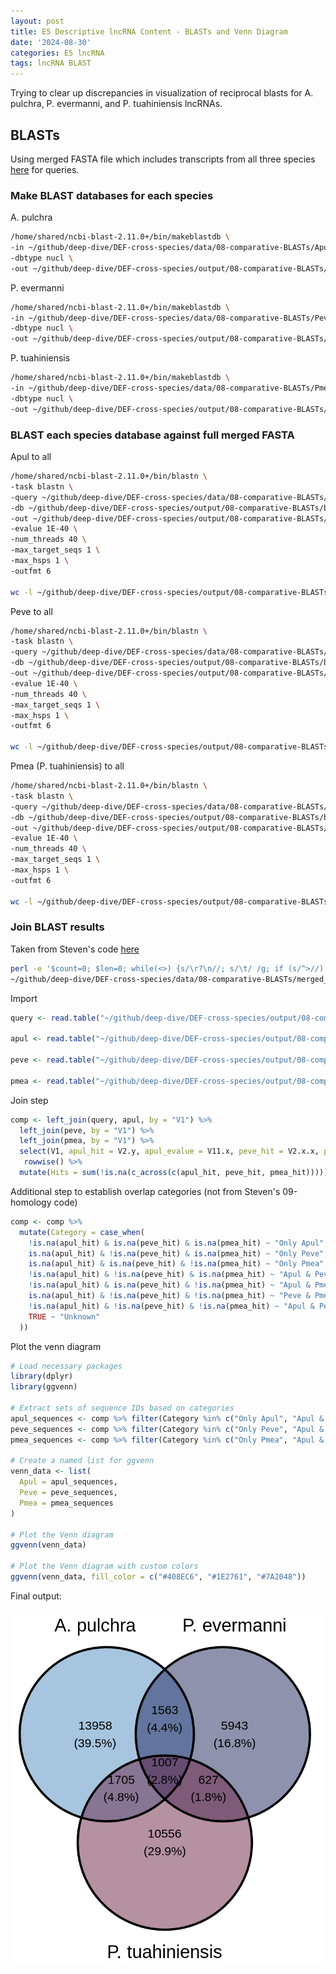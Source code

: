 ```yaml
---
layout: post
title: E5 Descriptive lncRNA Content - BLASTs and Venn Diagram
date: '2024-08-30'
categories: E5 lncRNA
tags: lncRNA BLAST
---
```


Trying to clear up discrepancies in visualization of reciprocal blasts for A. pulchra, P. evermanni, and P. tuahiniensis lncRNAs.

## BLASTs

Using merged FASTA file which includes transcripts from all three species [here](https://github.com/urol-e5/deep-dive/blob/main/DEF-cross-species/data/08-comparative-BLASTs/merged_lncRNAs.fasta) for queries.

### Make BLAST databases for each species

A. pulchra

``` bash
/home/shared/ncbi-blast-2.11.0+/bin/makeblastdb \
-in ~/github/deep-dive/DEF-cross-species/data/08-comparative-BLASTs/Apul_lncRNA.fasta \
-dbtype nucl \
-out ~/github/deep-dive/DEF-cross-species/output/08-comparative-BLASTs/blasts/Apul-db/Apul_lncRNA
```

P. evermanni

``` bash
/home/shared/ncbi-blast-2.11.0+/bin/makeblastdb \
-in ~/github/deep-dive/DEF-cross-species/data/08-comparative-BLASTs/Peve_lncRNA.fasta \
-dbtype nucl \
-out ~/github/deep-dive/DEF-cross-species/output/08-comparative-BLASTs/blasts/Peve-db/Peve_lncRNA
```

P. tuahiniensis

``` bash
/home/shared/ncbi-blast-2.11.0+/bin/makeblastdb \
-in ~/github/deep-dive/DEF-cross-species/data/08-comparative-BLASTs/Pmea_lncRNA.fasta \
-dbtype nucl \
-out ~/github/deep-dive/DEF-cross-species/output/08-comparative-BLASTs/blasts/Pmea-db/Pmea_lncRNA
```

### BLAST each species database against full merged FASTA

Apul to all

``` bash
/home/shared/ncbi-blast-2.11.0+/bin/blastn \
-task blastn \
-query ~/github/deep-dive/DEF-cross-species/data/08-comparative-BLASTs/merged_lncRNAs.fasta \
-db ~/github/deep-dive/DEF-cross-species/output/08-comparative-BLASTs/blasts/Apul-db/Apul_lncRNA \
-out ~/github/deep-dive/DEF-cross-species/output/08-comparative-BLASTs/Apul.tab \
-evalue 1E-40 \
-num_threads 40 \
-max_target_seqs 1 \
-max_hsps 1 \
-outfmt 6

wc -l ~/github/deep-dive/DEF-cross-species/output/08-comparative-BLASTs/Apul.tab
```

Peve to all

``` bash
/home/shared/ncbi-blast-2.11.0+/bin/blastn \
-task blastn \
-query ~/github/deep-dive/DEF-cross-species/data/08-comparative-BLASTs/merged_lncRNAs.fasta \
-db ~/github/deep-dive/DEF-cross-species/output/08-comparative-BLASTs/blasts/Peve-db/Peve_lncRNA \
-out ~/github/deep-dive/DEF-cross-species/output/08-comparative-BLASTs/Peve.tab \
-evalue 1E-40 \
-num_threads 40 \
-max_target_seqs 1 \
-max_hsps 1 \
-outfmt 6

wc -l ~/github/deep-dive/DEF-cross-species/output/08-comparative-BLASTs/Peve.tab
```

Pmea (P. tuahiniensis) to all

``` bash
/home/shared/ncbi-blast-2.11.0+/bin/blastn \
-task blastn \
-query ~/github/deep-dive/DEF-cross-species/data/08-comparative-BLASTs/merged_lncRNAs.fasta \
-db ~/github/deep-dive/DEF-cross-species/output/08-comparative-BLASTs/blasts/Pmea-db/Pmea_lncRNA \
-out ~/github/deep-dive/DEF-cross-species/output/08-comparative-BLASTs/Pmea.tab \
-evalue 1E-40 \
-num_threads 40 \
-max_target_seqs 1 \
-max_hsps 1 \
-outfmt 6

wc -l ~/github/deep-dive/DEF-cross-species/output/08-comparative-BLASTs/Apul.tab
```

### Join BLAST results

Taken from Steven's code [here](https://github.com/urol-e5/deep-dive/blob/main/DEF-cross-species/code/09-homology.Rmd)

``` bash
perl -e '$count=0; $len=0; while(<>) {s/\r?\n//; s/\t/ /g; if (s/^>//) { if ($. != 1) {print "\n"} s/ |$/\t/; $count++; $_ .= "\t";} else {s/ //g; $len += length($_)} print $_;} print "\n"; warn "\nConverted $count FASTA records in $. lines to tabular format\nTotal sequence length: $len\n\n";' \
~/github/deep-dive/DEF-cross-species/data/08-comparative-BLASTs/merged_lncRNAs.fasta > ~/github/deep-dive/DEF-cross-species/output/08-comparative-BLASTs/merged_lncRNAs.tab
```

Import

``` r
query <- read.table("~/github/deep-dive/DEF-cross-species/output/08-comparative-BLASTs/merged_lncRNAs.tab", sep = '\t', header = FALSE, row.names=NULL)

apul <- read.table("~/github/deep-dive/DEF-cross-species/output/08-comparative-BLASTs/Apul.tab", sep = '\t', header = FALSE, row.names=NULL)

peve <- read.table("~/github/deep-dive/DEF-cross-species/output/08-comparative-BLASTs/Peve.tab", sep = '\t', header = FALSE, row.names=NULL)

pmea <- read.table("~/github/deep-dive/DEF-cross-species/output/08-comparative-BLASTs/Pmea.tab", sep = '\t', header = FALSE, row.names=NULL)
```

Join step

``` r
comp <- left_join(query, apul, by = "V1") %>%
  left_join(peve, by = "V1") %>%
  left_join(pmea, by = "V1") %>%
  select(V1, apul_hit = V2.y, apul_evalue = V11.x, peve_hit = V2.x.x, peve_evalue = V11.y, pmea_hit = V2.y.y, pmea_evalue = V11) %>%
   rowwise() %>%
  mutate(Hits = sum(!is.na(c_across(c(apul_hit, peve_hit, pmea_hit)))))
```

Additional step to establish overlap categories (not from Steven's 09-homology code)

``` r
comp <- comp %>%
  mutate(Category = case_when(
    !is.na(apul_hit) & is.na(peve_hit) & is.na(pmea_hit) ~ "Only Apul",
    is.na(apul_hit) & !is.na(peve_hit) & is.na(pmea_hit) ~ "Only Peve",
    is.na(apul_hit) & is.na(peve_hit) & !is.na(pmea_hit) ~ "Only Pmea",
    !is.na(apul_hit) & !is.na(peve_hit) & is.na(pmea_hit) ~ "Apul & Peve",
    !is.na(apul_hit) & is.na(peve_hit) & !is.na(pmea_hit) ~ "Apul & Pmea",
    is.na(apul_hit) & !is.na(peve_hit) & !is.na(pmea_hit) ~ "Peve & Pmea",
    !is.na(apul_hit) & !is.na(peve_hit) & !is.na(pmea_hit) ~ "Apul & Peve & Pmea",
    TRUE ~ "Unknown"
  ))
```

Plot the venn diagram

``` r
# Load necessary packages
library(dplyr)
library(ggvenn)

# Extract sets of sequence IDs based on categories
apul_sequences <- comp %>% filter(Category %in% c("Only Apul", "Apul & Peve", "Apul & Pmea", "Apul & Peve & Pmea")) %>% pull(V1)
peve_sequences <- comp %>% filter(Category %in% c("Only Peve", "Apul & Peve", "Peve & Pmea", "Apul & Peve & Pmea")) %>% pull(V1)
pmea_sequences <- comp %>% filter(Category %in% c("Only Pmea", "Apul & Pmea", "Peve & Pmea", "Apul & Peve & Pmea")) %>% pull(V1)

# Create a named list for ggvenn
venn_data <- list(
  Apul = apul_sequences,
  Peve = peve_sequences,
  Pmea = pmea_sequences
)

# Plot the Venn diagram
ggvenn(venn_data)

# Plot the Venn diagram with custom colors
ggvenn(venn_data, fill_color = c("#408EC6", "#1E2761", "#7A2048"))
```

Final output:

![Venn Diagram of lncRNA Overlap](https://github.com/zbengt/zbengt.github.io/blob/master/assets/img/E5-DEF-lncRNA-venn.png?raw=true)
